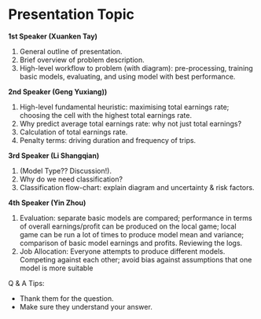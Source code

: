 # Presentation Topic

**1st Speaker (Xuanken Tay)**
1. General outline of presentation.
2. Brief overview of problem description.
3. High-level workflow to problem (with diagram): pre-processing, training basic
models, evaluating, and using model with best performance.

**2nd Speaker (Geng Yuxiang))**
1. High-level fundamental heuristic: maximising total earnings rate; choosing
the cell with the highest total earnings rate.
2. Why predict average total earnings rate: why not just total earnings?
3.	Calculation of total earnings rate.
4.	Penalty terms: driving duration and frequency of trips.

**3rd Speaker (Li Shangqian)**
1.	(Model Type?? Discussion!).
2.	Why do we need classification?
3.	Classification flow-chart: explain diagram and uncertainty & risk factors.

**4th Speaker (Yin Zhou)**
1.	Evaluation: separate basic models are compared; performance in terms of 
overall earnings/profit can be produced on the local game; local game can be run
a lot of times to produce model mean and variance; comparison of basic model
earnings and profits. Reviewing the logs.
2. Job Allocation: Everyone attempts to produce different models. Competing
against each other; avoid bias against assumptions that one model is more suitable

Q & A Tips:
* Thank them for the question.
* Make sure they understand your answer.
